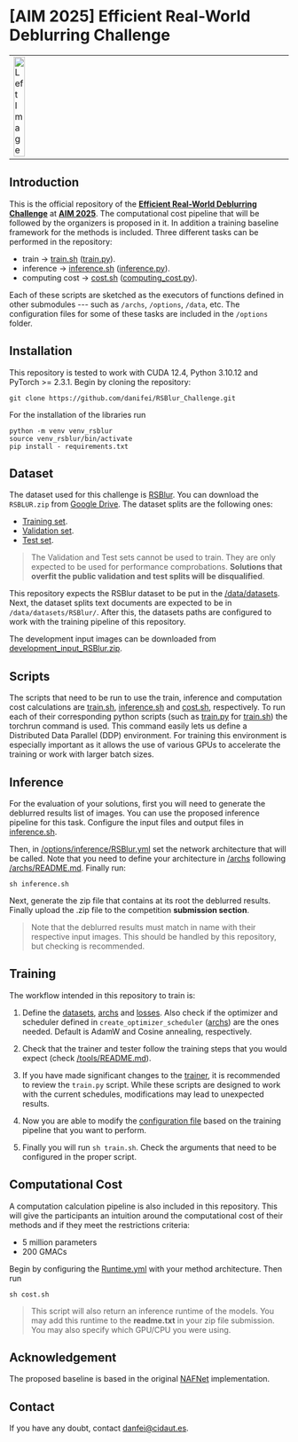 # [AIM 2025] Efficient Real-World Deblurring Challenge
<table>
    <tr>
        <td width="20%">
            <img src="https://www.cvlai.net/aim/2025/logos/AIM2020_logo.png" alt="Left Image" style="width:20%;"/>
        </td>
    </tr>
</table>

## Introduction

This is the official repository of the [**Efficient Real-World Deblurring Challenge**](https://www.codabench.org/competitions/8483/#/pages-tab) at [**AIM 2025**](https://www.cvlai.net/aim/2025/). The computational cost pipeline that will be followed by the organizers is proposed in it. In addition a training baseline framework for the methods is included. Three different tasks can be performed in the repository: 
- train -> [train.sh](/train.sh)    ([train.py](/train.py)).
- inference -> [inference.sh](/inference.sh) ([inference.py](/inference.py)).
- computing cost -> [cost.sh](/cost.sh) ([computing_cost.py](/computing_cost.py)).

Each of these scripts are sketched as the executors of functions defined in other submodules --- such as `/archs`, `/options`, `/data`, etc. The configuration files for some of these tasks are included in the `/options` folder.

## Installation

This repository is tested to work with CUDA 12.4, Python 3.10.12 and PyTorch >= 2.3.1. Begin by cloning the repository:

```
git clone https://github.com/danifei/RSBlur_Challenge.git
```

For the installation of the libraries run

```
python -m venv venv_rsblur
source venv_rsblur/bin/activate
pip install - requirements.txt
```

## Dataset

The dataset used for this challenge is [RSBlur](https://github.com/rimchang/RSBlur). You can download the `RSBLUR.zip` from [Google Drive](https://drive.google.com/drive/folders/1sS8_qXvF4KstJtyYN1DDHsqKke8qwgnT). The dataset splits are the following ones:

- [Training set](https://github.com/rimchang/RSBlur/blob/main/datalist/RSBlur/RSBlur_real_train.txt).
- [Validation set](https://github.com/rimchang/RSBlur/blob/main/datalist/RSBlur/RSBlur_real_val.txt).
- [Test set](https://github.com/rimchang/RSBlur/blob/main/datalist/RSBlur/RSBlur_real_test.txt).

> The Validation and Test sets cannot be used to train. They are only expected to be used for performance comprobations. **Solutions that overfit the public validation and test splits will be disqualified**.

This repository expects the RSBlur dataset to be put in the [/data/datasets](/data/datasets). Next, the dataset splits text documents are expected to be in `/data/datasets/RSBlur/`. After this, the datasets paths are configured to work with the training pipeline of this repository.

The development input images can be downloaded from [development_input_RSBlur.zip](https://drive.google.com/file/d/18t4EhyJDc4QnHpaV2viu6ZagV5wS-jiN/view?usp=sharing).

## Scripts

The scripts that need to be run to use the train, inference and computation cost calculations are [train.sh](/train.sh), [inference.sh](/inference.sh) and [cost.sh](/cost.sh), respectively. To run each of their corresponding python scripts (such as [train.py](/train.py) for [train.sh](/train.sh)) the torchrun command is used. This command easily lets us define a Distributed Data Parallel (DDP) environment. For training this environment is especially important as it allows the use of various GPUs to accelerate the training or work with larger batch sizes.

## Inference

For the evaluation of your solutions, first you will need to generate the deblurred results list of images. You can use the proposed inference pipeline for this task. Configure the input files and output files in [inference.sh](/inference.sh). 

Then, in [/options/inference/RSBlur.yml](/options/inference/RSBlur.yml) set the network architecture that will be called. Note that you need to define your architecture in [/archs](/archs/) following [/archs/README.md](/archs/README.md). Finally run:

```
sh inference.sh
```

Next, generate the zip file that contains at its root the deblurred results. Finally upload the .zip file to the competition **submission section**.

> Note that the deblurred results must match in name with their respective input images. This should be handled by this repository, but checking is recommended.


## Training

The workflow intended in this repository to train is:

1. Define the [datasets](/data/README.md), [archs](/archs/README.md) and [losses](/losses/README.md). Also check if the optimizer and scheduler defined in `create_optimizer_scheduler` ([archs](/archs/__init__.py)) are the ones needed. Default is AdamW and Cosine annealing, respectively.

2. Check that the trainer and tester follow the training steps that you would expect (check [/tools/README.md](/tools/README.md)).

3. If you have made significant changes to the [trainer](/tools/trainer.py), it is recommended to review the `train.py` script. While these scripts are designed to work with the current schedules, modifications may lead to unexpected results.

4. Now you are able to modify the [configuration file](/options/train/RSBlur.yml) based on the training pipeline that you want to perform.

5. Finally you will run `sh train.sh`. Check the arguments that need to be configured in the proper script.

## Computational Cost

A computation calculation pipeline is also included in this repository. This will give the participants an intuition around the computational cost of their methods and if they meet the restrictions criteria:

- 5 million parameters
- 200 GMACs

Begin by configuring the [Runtime.yml](/options/test/Runtime.yml) with your method architecture. Then run

```
sh cost.sh
```
> This script will also return an inference runtime of the models. You may add this runtime to the **readme.txt** in your zip file submission. You may also specify which GPU/CPU you were using. 

## Acknowledgement
The proposed baseline is based in the original [NAFNet](https://github.com/megvii-research/NAFNet) implementation.

## Contact

If you have any doubt, contact [danfei@cidaut.es](danfei@cidaut.es).
